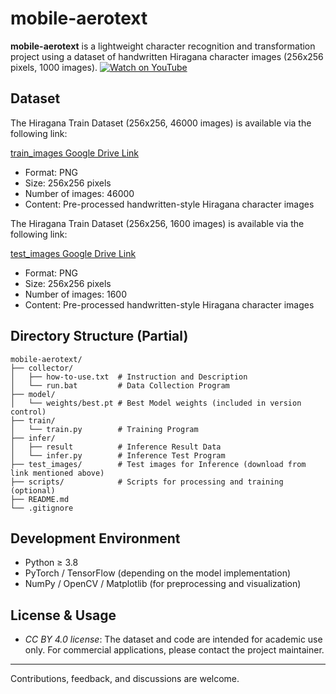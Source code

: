 # mobile-aerotext

**mobile-aerotext** is a lightweight character recognition and transformation project using a dataset of handwritten Hiragana character images (256x256 pixels, 1000 images).
[![Watch on YouTube](https://img.youtube.com/vi/zxwabglNMT0/0.jpg)](https://youtu.be/zxwabglNMT0?si=ltFUmZbv-KYWacYm)

## Dataset

The Hiragana Train Dataset (256x256, 46000 images) is available via the following link:

[train_images Google Drive Link](https://drive.google.com/file/d/1oKIFJD2T-bTw3Y_d1SU3SvIjHKCjCq6v/view?usp=drive_link)

- Format: PNG
- Size: 256x256 pixels
- Number of images: 46000
- Content: Pre-processed handwritten-style Hiragana character images

The Hiragana Train Dataset (256x256, 1600 images) is available via the following link:

[test_images Google Drive Link](https://drive.google.com/file/d/1A-qv_GlGpE46OKY9vRzmBpvBK3dWHcFS/view?usp=drive_link)

- Format: PNG
- Size: 256x256 pixels
- Number of images: 1600
- Content: Pre-processed handwritten-style Hiragana character images

## Directory Structure (Partial)

```
mobile-aerotext/
├── collector/
│   ├── how-to-use.txt  # Instruction and Description
│   └── run.bat         # Data Collection Program
├── model/
│   └── weights/best.pt # Best Model weights (included in version control)
├── train/
│   └── train.py        # Training Program
├── infer/
│   ├── result          # Inference Result Data
│   └── infer.py        # Inference Test Program
├── test_images/        # Test images for Inference (download from link mentioned above)
├── scripts/            # Scripts for processing and training (optional)
├── README.md
└── .gitignore
```

## Development Environment

- Python ≥ 3.8
- PyTorch / TensorFlow (depending on the model implementation)
- NumPy / OpenCV / Matplotlib (for preprocessing and visualization)

## License & Usage

- _CC BY 4.0 license_: The dataset and code are intended for academic use only. For commercial applications, please contact the project maintainer.

---

Contributions, feedback, and discussions are welcome.
